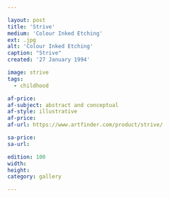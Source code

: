 ```yaml
---

layout: post
title: 'Strive'
medium: 'Colour Inked Etching'
ext: .jpg
alt: 'Colour Inked Etching'
caption: "Strive"
created: '27 January 1994'

image: strive
tags:
  - childhood

af-price:
af-subject: abstract and conceptual
af-style: illustrative
af-price:
af-url: https://www.artfinder.com/product/strive/

sa-price:
sa-url:

edition: 100
width:
height:
category: gallery

---
```

